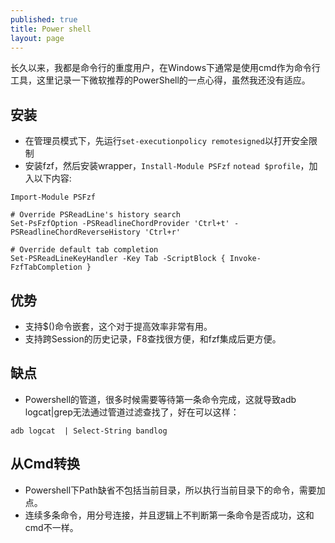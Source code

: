 ```yaml
---
published: true
title: Power shell
layout: page
---
```


长久以来，我都是命令行的重度用户，在Windows下通常是使用cmd作为命令行工具，这里记录一下微软推荐的PowerShell的一点心得，虽然我还没有适应。

## 安装

* 在管理员模式下，先运行`set-executionpolicy remotesigned`以打开安全限制
* 安装fzf，然后安装wrapper，`Install-Module PSFzf`
`notead $profile`，加入以下内容:

```
Import-Module PSFzf

# Override PSReadLine's history search
Set-PsFzfOption -PSReadlineChordProvider 'Ctrl+t' -PSReadlineChordReverseHistory 'Ctrl+r'

# Override default tab completion
Set-PSReadLineKeyHandler -Key Tab -ScriptBlock { Invoke-FzfTabCompletion }
```

## 优势

* 支持$()命令嵌套，这个对于提高效率非常有用。
* 支持跨Session的历史记录，F8查找很方便，和fzf集成后更方便。

## 缺点
* Powershell的管道，很多时候需要等待第一条命令完成，这就导致adb logcat|grep无法通过管道过滤查找了，好在可以这样：
```
adb logcat  | Select-String bandlog
```

## 从Cmd转换

* Powershell下Path缺省不包括当前目录，所以执行当前目录下的命令，需要加点。
* 连续多条命令，用分号连接，并且逻辑上不判断第一条命令是否成功，这和cmd不一样。

